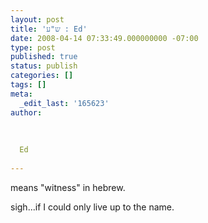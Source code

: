 ```yaml
---
layout: post
title: 'ש"ע : Ed'
date: 2008-04-14 07:33:49.000000000 -07:00
type: post
published: true
status: publish
categories: []
tags: []
meta:
  _edit_last: '165623'
author:
  
  
  
  Ed
  
---
```

<p>means "witness" in hebrew.</p>
<p>sigh...if I could only live up to the name.</p>
